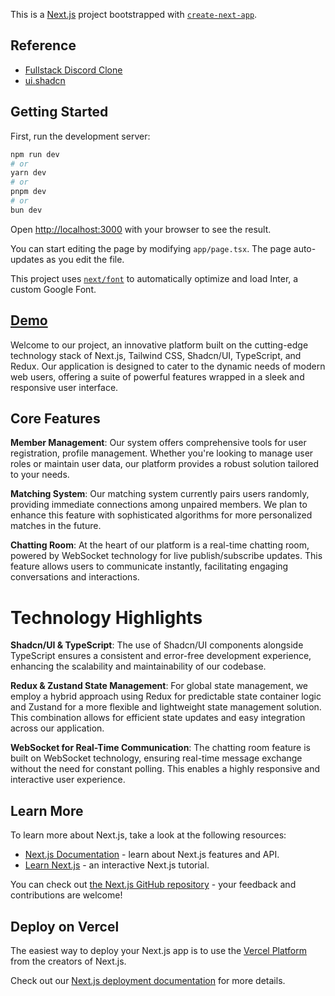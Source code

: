 This is a [Next.js](https://nextjs.org/) project bootstrapped with [`create-next-app`](https://github.com/vercel/next.js/tree/canary/packages/create-next-app).

## Reference


- [Fullstack Discord Clone](https://www.youtube.com/watch?v=ZbX4Ok9YX94&t=3392s&ab_channel=CodeWithAn)
- [ui.shadcn](https://ui.shadcn.com/)

## Getting Started

First, run the development server:

```bash
npm run dev
# or
yarn dev
# or
pnpm dev
# or
bun dev
```

Open [http://localhost:3000](http://localhost:3000) with your browser to see the result.

You can start editing the page by modifying `app/page.tsx`. The page auto-updates as you edit the file.

This project uses [`next/font`](https://nextjs.org/docs/basic-features/font-optimization) to automatically optimize and load Inter, a custom Google Font.

## [Demo](https://www.youtube.com/watch?v=_XTjmvEA4iw&t=1s&ab_channel=BoddyShen)
Welcome to our project, an innovative platform built on the cutting-edge technology stack of Next.js, Tailwind CSS, Shadcn/UI, TypeScript, and Redux. Our application is designed to cater to the dynamic needs of modern web users, offering a suite of powerful features wrapped in a sleek and responsive user interface.

## Core Features

**Member Management**: Our system offers comprehensive tools for user registration, profile management. Whether you're looking to manage user roles or maintain user data, our platform provides a robust solution tailored to your needs.

**Matching System**: Our matching system currently pairs users randomly, providing immediate connections among unpaired members. We plan to enhance this feature with sophisticated algorithms for more personalized matches in the future.

**Chatting Room**: At the heart of our platform is a real-time chatting room, powered by WebSocket technology for live publish/subscribe updates. This feature allows users to communicate instantly, facilitating engaging conversations and interactions.

# Technology Highlights

**Shadcn/UI & TypeScript**: The use of Shadcn/UI components alongside TypeScript ensures a consistent and error-free development experience, enhancing the scalability and maintainability of our codebase.

**Redux & Zustand State Management**: For global state management, we employ a hybrid approach using Redux for predictable state container logic and Zustand for a more flexible and lightweight state management solution. This combination allows for efficient state updates and easy integration across our application.

**WebSocket for Real-Time Communication**: The chatting room feature is built on WebSocket technology, ensuring real-time message exchange without the need for constant polling. This enables a highly responsive and interactive user experience.

## Learn More

To learn more about Next.js, take a look at the following resources:

- [Next.js Documentation](https://nextjs.org/docs) - learn about Next.js features and API.
- [Learn Next.js](https://nextjs.org/learn) - an interactive Next.js tutorial.

You can check out [the Next.js GitHub repository](https://github.com/vercel/next.js/) - your feedback and contributions are welcome!

## Deploy on Vercel

The easiest way to deploy your Next.js app is to use the [Vercel Platform](https://vercel.com/new?utm_medium=default-template&filter=next.js&utm_source=create-next-app&utm_campaign=create-next-app-readme) from the creators of Next.js.

Check out our [Next.js deployment documentation](https://nextjs.org/docs/deployment) for more details.


